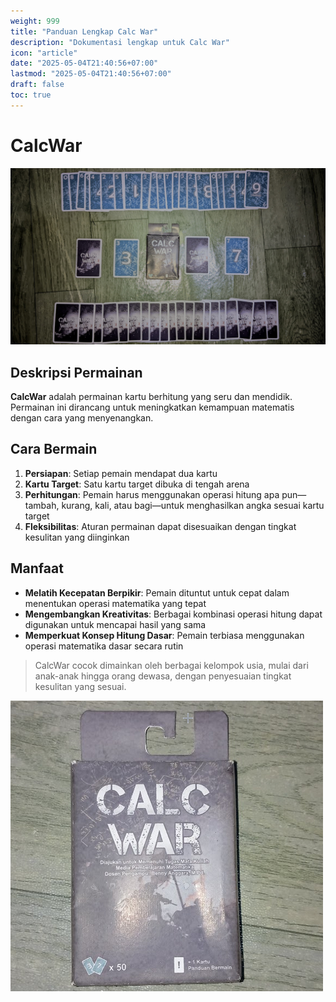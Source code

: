 ```yaml
---
weight: 999
title: "Panduan Lengkap Calc War"
description: "Dokumentasi lengkap untuk Calc War"
icon: "article"
date: "2025-05-04T21:40:56+07:00"
lastmod: "2025-05-04T21:40:56+07:00"
draft: false
toc: true
---
```


# **CalcWar**

![CalcWar](/images/media_ajar/calc_war.jpg)

## **Deskripsi Permainan**

**CalcWar** adalah permainan kartu berhitung yang seru dan mendidik. Permainan ini dirancang untuk meningkatkan kemampuan matematis dengan cara yang menyenangkan.

## **Cara Bermain**

1. **Persiapan**: Setiap pemain mendapat dua kartu
2. **Kartu Target**: Satu kartu target dibuka di tengah arena
3. **Perhitungan**: Pemain harus menggunakan operasi hitung apa pun—tambah, kurang, kali, atau bagi—untuk menghasilkan angka sesuai kartu target
4. **Fleksibilitas**: Aturan permainan dapat disesuaikan dengan tingkat kesulitan yang diinginkan

## **Manfaat**

- **Melatih Kecepatan Berpikir**: Pemain dituntut untuk cepat dalam menentukan operasi matematika yang tepat
- **Mengembangkan Kreativitas**: Berbagai kombinasi operasi hitung dapat digunakan untuk mencapai hasil yang sama
- **Memperkuat Konsep Hitung Dasar**: Pemain terbiasa menggunakan operasi matematika dasar secara rutin

> CalcWar cocok dimainkan oleh berbagai kelompok usia, mulai dari anak-anak hingga orang dewasa, dengan penyesuaian tingkat kesulitan yang sesuai.


![CalcWar](/images/media_ajar/calcwar.png)


